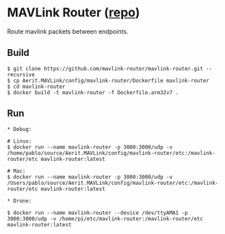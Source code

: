 # MAVLink Router ([repo](https://github.com/mavlink-router/mavlink-router))

Route mavlink packets between endpoints.

## Build
	
	$ git clone https://github.com/mavlink-router/mavlink-router.git --recursive
	$ cp Aerit.MAVLink/config/mavlink-router/Dockerfile mavlink-router
	$ cd mavlink-router
	$ docker build -t mavlink-router -f Dockerfile.arm32v7 .

## Run

	* Debug:

	# Linux:
	$ docker run --name mavlink-router -p 3000:3000/udp -v /home/pablo/source/Aerit.MAVLink/config/mavlink-router/etc:/mavlink-router/etc mavlink-router:latest

	# Mac:
	$ docker run --name mavlink-router -p 3000:3000/udp -v /Users/pablo/source/Aerit.MAVLink/config/mavlink-router/etc:/mavlink-router/etc mavlink-router:latest
	
	* Drone:

	$ docker run --name mavlink-router --device /dev/ttyAMA1 -p 3000:3000/udp -v /home/pi/etc/mavlink-router:/mavlink-router/etc mavlink-router:latest

